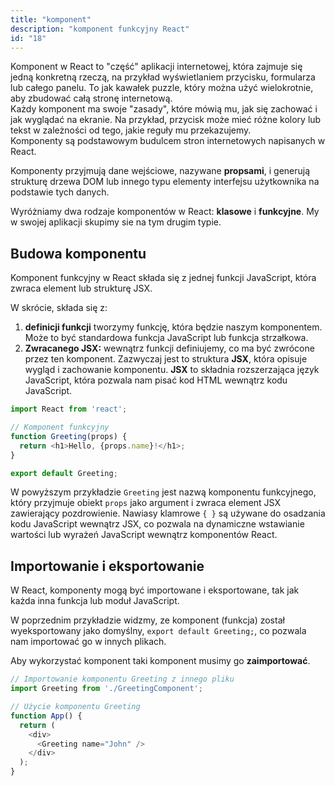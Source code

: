 ```yaml
---
title: "komponent"
description: "komponent funkcyjny React"
id: "18"
---
```


Komponent w React to "część" aplikacji internetowej, która zajmuje się jedną konkretną rzeczą, na przykład wyświetlaniem przycisku, formularza lub całego panelu. To jak kawałek puzzle, który można użyć wielokrotnie, aby zbudować całą stronę internetową.\
Każdy komponent ma swoje "zasady", które mówią mu, jak się zachować i jak wyglądać na ekranie. Na przykład, przycisk może mieć różne kolory lub tekst w zależności od tego, jakie reguły mu przekazujemy.\
Komponenty są podstawowym budulcem stron internetowych napisanych w React.

Komponenty przyjmują dane wejściowe, nazywane **propsami**, i generują strukturę drzewa DOM lub innego typu elementy interfejsu użytkownika na podstawie tych danych.

Wyróżniamy dwa rodzaje komponentów w React: **klasowe** i **funkcyjne**. 
My w swojej aplikacji skupimy sie na tym drugim typie.


## Budowa komponentu

Komponent funkcyjny w React składa się z jednej funkcji JavaScript, która zwraca element lub strukturę JSX.

W skrócie, składa się z:
1. **definicji funkcji** tworzymy funkcję, która będzie naszym komponentem. Może to być standardowa funkcja JavaScript lub funkcja strzałkowa.
2. **Zwracanego JSX:** wewnątrz funkcji definiujemy, co ma być zwrócone przez ten komponent. Zazwyczaj jest to struktura **JSX**, która opisuje wygląd i zachowanie komponentu. **JSX** to składnia rozszerzająca język JavaScript, która pozwala nam pisać kod HTML wewnątrz kodu JavaScript. 

```js
import React from 'react';

// Komponent funkcyjny
function Greeting(props) {
  return <h1>Hello, {props.name}!</h1>;
}

export default Greeting;
```

W powyższym przykładzie `Greeting` jest nazwą komponentu funkcyjnego, który przyjmuje obiekt `props` jako argument i zwraca element JSX zawierający pozdrowienie.
Nawiasy klamrowe `{ }` są używane do osadzania kodu JavaScript wewnątrz JSX, co pozwala na dynamiczne wstawianie wartości lub wyrażeń JavaScript wewnątrz komponentów React.

## Importowanie i eksportowanie

W React, komponenty mogą być importowane i eksportowane, tak jak każda inna funkcja lub moduł JavaScript.

W poprzednim przykładzie widzmy, ze komponent (funkcja) został wyeksportowany jako domyślny, `export default Greeting;`, co pozwala nam importować go w innych plikach.

Aby wykorzystać komponent taki komponent musimy go **zaimportować**.
```js
// Importowanie komponentu Greeting z innego pliku
import Greeting from './GreetingComponent';

// Użycie komponentu Greeting
function App() {
  return (
    <div>
      <Greeting name="John" />
    </div>
  );
}
```